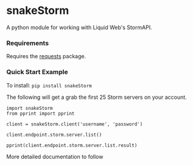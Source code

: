 snakeStorm
==========
A python module for working with Liquid Web's StormAPI.

### Requirements ###
Requires the [requests](https://pypi.python.org/pypi/requests) package.

### Quick Start Example ###

To install: `pip install snakeStorm`

The following will get a grab the first 25 Storm servers on your account.

```
import snakeStorm
from pprint import pprint

client = snakeStorm.client('username', 'password')

client.endpoint.storm.server.list()

pprint(client.endpoint.storm.server.list.result)
```

More detailed documentation to follow